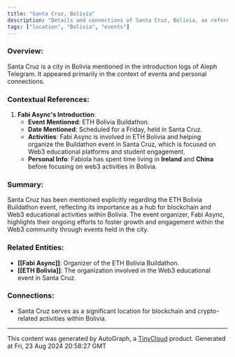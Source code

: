 ```yaml
---
title: "Santa Cruz, Bolivia"
description: "Details and connections of Santa Cruz, Bolivia, as referenced in the Aleph Telegram introductions."
tags: ["location", "Bolivia", "events"]
---
```


### Overview:
Santa Cruz is a city in Bolivia mentioned in the introduction logs of Aleph Telegram. It appeared primarily in the context of events and personal connections.

### Contextual References:

1. **Fabi Async's Introduction**:
   - **Event Mentioned**: ETH Bolivia Buildathon.
   - **Date Mentioned**: Scheduled for a Friday, held in Santa Cruz.
   - **Activities**: Fabi Async is involved in ETH Bolivia and helping organize the Buildathon event in Santa Cruz, which is focused on Web3 educational platforms and student engagement.
   - **Personal Info**: Fabiola has spent time living in **Ireland** and **China** before focusing on web3 activities in Bolivia.

### Summary:
Santa Cruz has been mentioned explicitly regarding the ETH Bolivia Buildathon event, reflecting its importance as a hub for blockchain and Web3 educational activities within Bolivia. The event organizer, Fabi Async, highlights their ongoing efforts to foster growth and engagement within the Web3 community through events held in the city.

### Related Entities:
- **[[Fabi Async]]**: Organizer of the ETH Bolivia Buildathon.
- **[[ETH Bolivia]]**: The organization involved in the Web3 educational event in Santa Cruz. 

### Connections:
- Santa Cruz serves as a significant location for blockchain and crypto-related activities within Bolivia.

---
This content was generated by AutoGraph, a [TinyCloud](https://tinycloud.xyz/) product.
Generated at Fri, 23 Aug 2024 20:58:27 GMT